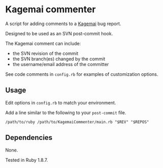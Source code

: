 # Kagemai commenter

A script for adding comments to a [Kagemai](http://www.daifukuya.com/kagemai/) bug report.

Designed to be used as an SVN post-commit hook.

The Kagemai comment can include:

* the SVN revision of the commit
* the SVN branch(es) changed by the commit
* the username/email address of the committer

See code comments in `config.rb` for examples of customization options.


## Usage

Edit options in `config.rb` to match your environment.

Add a line similar to the following to your `post-commit` file.

    /path/to/ruby /path/to/KagemaiCommenter/main.rb "$REV" "$REPOS"

## Dependencies

None.

Tested in Ruby 1.8.7.
